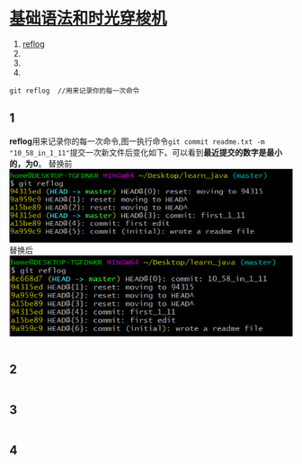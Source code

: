# [基础语法和时光穿梭机](./basic_grammer.md)
1. [reflog](#1)
2. [](#2)
3. [](#3)
4. [](#4)  
```git
git reflog  //用来记录你的每一次命令
```
## 1 
**reflog**用来记录你的每一次命令,图一执行命令```git commit readme.txt -m "10_58_in_1_11"```提交一次新文件后变化如下。可以看到**最近提交的数字是最小的，为0**。
替换前  
![](img/reflog1.PNG "图一")  
替换后  
![](img/reflog2.PNG)  
```cpp
```  
## 2
```cpp
```  
## 3
```cpp
```  
## 4
```cpp
```  
